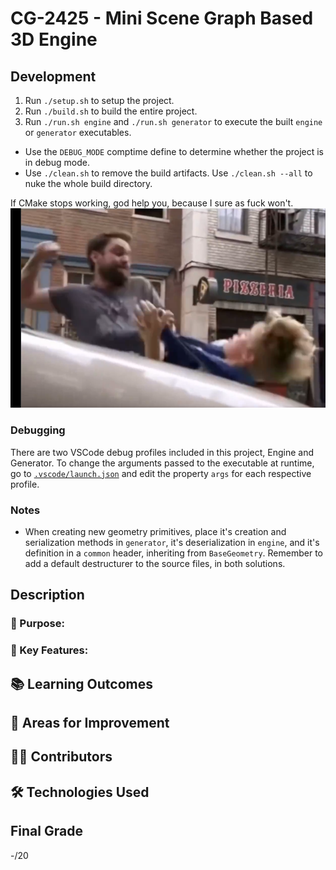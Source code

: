 # CG-2425 - Mini Scene Graph Based 3D Engine

## Development
1. Run `./setup.sh` to setup the project.
2. Run `./build.sh` to build the entire project.
3. Run `./run.sh engine` and `./run.sh generator` to execute the built `engine` or `generator` executables.

- Use the `DEBUG_MODE` comptime define to determine whether the project is in debug mode.
- Use `./clean.sh` to remove the build artifacts. Use `./clean.sh --all` to nuke the whole build directory.

If CMake stops working, god help you, because I sure as fuck won't.  
![I'll punch you](./docs/repo/punch.png)

### Debugging
There are two VSCode debug profiles included in this project, Engine and Generator. To change the arguments passed to the executable at runtime, go to [`.vscode/launch.json`](./.vscode/launch.json) and edit the property `args` for each respective profile.

### Notes
- When creating new geometry primitives, place it's creation and serialization methods in `generator`, it's deserialization in `engine`, and it's definition in a `common` header, inheriting from `BaseGeometry`. Remember to add a default destructurer to the source files, in both solutions.

## Description

### 🎯 Purpose:

### 🚀 Key Features:

## 📚 Learning Outcomes

## 🚧 Areas for Improvement

## 👨‍💻 Contributors

## 🛠️ Technologies Used

## Final Grade

-/20